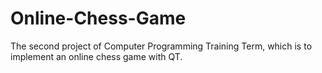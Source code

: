 # Online-Chess-Game
The second project of Computer Programming Training Term, which is to implement  an online chess game with QT.
